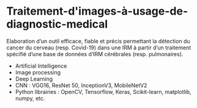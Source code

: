 # Traitement-d'images-à-usage-de-diagnostic-medical
Elaboration d’un outil efficace, fiable et précis permettant la détection du cancer du cerveau (resp. Covid-19) dans une IRM à partir d’un traitement spécifié d’une base de données d’IRM cérébrales (resp. pulmonaires). 
- Artificial Intelligence 
- Image processing 
- Deep Learning 
- CNN : VGG16, ResNet 50, InceptionV3, MobileNetV2 
- Python librairies : OpenCV, Tensorflow, Keras, Scikit-learn, matplotlib, numpy, etc.
